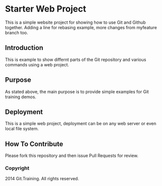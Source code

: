 # Starter Web Project

This is a simple website project for showing how to use Git and Github together. Adding a line for rebasing example, more changes from myfeature branch too.

## Introduction

This is example to show differnt parts of the Git repository and various commands using a web project.

## Purpose

As stated above, the main purpose is to provide simple examples for Git training demos.

## Deployment

This is a simple web project, deployment can be on any web server or even local file system.

## How To Contribute

Please fork this repository and then issue Pull Requests for review.

### Copyright

2014 Git.Training. All rights reserved.

